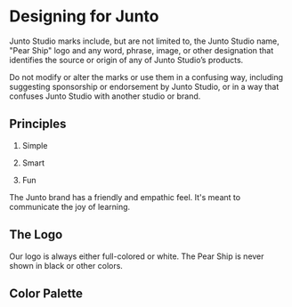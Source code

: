 Designing for Junto 
============

Junto Studio marks include, but are not limited to, the Junto Studio name, "Pear Ship" logo and any word, phrase, image, or other designation that identifies the source or origin of any of Junto Studio’s products.

Do not modify or alter the marks or use them in a confusing way, including suggesting sponsorship or endorsement by Junto Studio, or in a way that confuses Junto Studio with another studio or brand.


Principles
---------------

1. Simple

1. Smart

1. Fun

The Junto brand has a friendly and empathic feel. It's meant to communicate the joy of learning.


The Logo
---------------

Our logo is always either full-colored or white. The Pear Ship is never shown in black or other colors.

Color Palette
---------------

